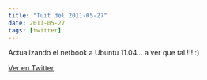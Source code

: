```yaml
---
title: "Tuit del 2011-05-27"
date: 2011-05-27
tags: [twitter]
---
```


Actualizando el netbook a Ubuntu 11.04... a ver que tal !!! :)



[Ver en Twitter](https://twitter.com/i/web/status/74212178235899904)
